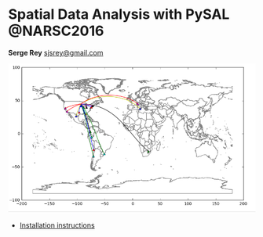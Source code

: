 # Spatial Data Analysis with PySAL @NARSC2016


**Serge Rey** <sjsrey@gmail.com>


![journeys](figs/readmefigs/routes.png)


* [Installation instructions](install.md)
